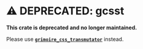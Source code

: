 # ⚠️ DEPRECATED: gcsst

**This crate is deprecated and no longer maintained.**

Please use **[`grimoire_css_transmutator`](https://crates.io/crates/grimoire_css_transmutator)** instead.
